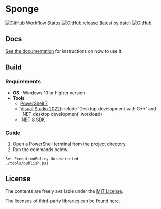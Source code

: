 # Sponge

<p align="left">
    <a target="_blank" href="https://github.com/root-square/sponge/actions"><img alt="GitHub Workflow Status" src="https://img.shields.io/github/actions/workflow/status/root-square/sponge/publish.yml?branch=main"></a>
    <a target="_blank" href="https://github.com/root-square/sponge/releases/latest"><img alt="GitHub release (latest by date)" src="https://img.shields.io/github/v/release/root-square/sponge"></a>
    <a target="_blank" href="https://github.com/root-square/sponge/blob/main/docs/LICENSE.md"><img alt="GitHub" src="https://img.shields.io/github/license/root-square/sponge"></a>
</p>

## Docs
[See the documentation](./guide/GUIDE.md) for instructions on how to use it.

## Build
### Requirements
 * __OS__ : Windows 10 or higher version
 * __Tools__
   * [PowerShell 7](https://github.com/PowerShell/PowerShell)
   * [Visual Studio 2022](https://visualstudio.microsoft.com/)(include 'Desktop development with C++' and '.NET desktop development' workload)
   * [.NET 8 SDK](https://dotnet.microsoft.com/en-us/download)

### Guide
1. Open a PowerShell terminal from the project directory.
2. Run the commands below.
```pwsh
Set-ExecutionPolicy Unrestricted
./tools/publish.ps1
```

## License
The contents are freely available under the [MIT License](http://opensource.org/licenses/MIT).

The licenses of third-party libraries can be found [here](./docs/OPENSOURCES.md).
